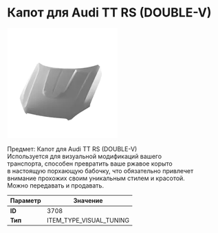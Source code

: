# Капот для Audi TT RS (DOUBLE-V)

![Item Image](../img/3708.webp?raw=true)

Предмет: Капот для Audi TT RS (DOUBLE-V)<br>Используется для визуальной модификаций вашего<br>транспорта, способен превратить ваше ржавое корыто<br>в настоящую порхающую бабочку, что обязательно привлечет<br>внимание прохожих своим уникальным стилем и красотой.<br>Можно передавать и продавать.


| Параметр | Значение |
|----------|----------|
| **ID** | 3708 |
| **Тип** | ITEM_TYPE_VISUAL_TUNING |

